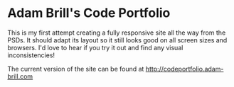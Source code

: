 Adam Brill's Code Portfolio
==============

This is my first attempt creating a fully responsive site all the way from the PSDs.  It should adapt its layout so it still
looks good on all screen sizes and browsers.  I'd love to hear if you try it out and find any visual inconsistencies!

The current version of the site can be found at http://codeportfolio.adam-brill.com